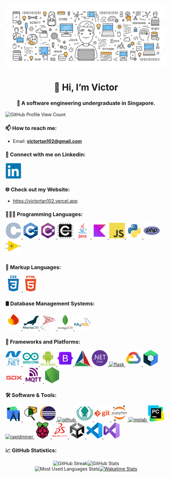 <p align="center">
  <a href="https://github.com/victortan102">
    <img src="https://raw.githubusercontent.com/victortan102/victortan102/main/Banner.jpg" alt="Banner">
  </a>
</p>

<h1 align="center">👋 Hi, I’m Victor</h1>

<h3 align="center">👀 A software engineering undergraduate in Singapore.</h3>

![GitHub Profile View Count](https://komarev.com/ghpvc/?username=victortan102&color=38BDAE&style=for-the-badge&label=PROFILE+VIEWS)

<h3 align="left">📫 How to reach me:</h3>

- Email: **<victortan102@gmail.com>**

<h3 align="left">🔗 Connect with me on Linkedin:</h3>
<p align="left">
<a href="https://www.linkedin.com/in/victor-tan102" target="blank"><img align="center" src="https://raw.githubusercontent.com/devicons/devicon/master/icons/linkedin/linkedin-original.svg" alt="linkedin" height="50" width="50" /></a>
</p>

<h3 align="left">🌐 Check out my Website:</h3>

- <https://victortan102.vercel.app>

<h3 align="left">🧑🏻‍💻 Programming Languages: </h3>
<p align="left">
  <a href="https://www.geeksforgeeks.org/c-language-introduction/" target="_blank" rel="noreferrer"> <img src="https://raw.githubusercontent.com/devicons/devicon/master/icons/c/c-original.svg" alt="c" width="50" height="50"/> </a>  
  <a href="https://www.w3schools.com/cpp/" target="_blank" rel="noreferrer"> <img src="https://raw.githubusercontent.com/devicons/devicon/master/icons/cplusplus/cplusplus-original.svg" alt="cplusplus" width="50" height="50"/> </a>  
  <a href="https://www.w3schools.com/cs/index.php" target="_blank" rel="noreferrer"> <img src="https://raw.githubusercontent.com/devicons/devicon/master/icons/csharp/csharp-original.svg" alt="csharp" width="50" height="50"/> </a>  
  <a href="https://www.geeksforgeeks.org/embedded-c/" target="_blank" rel="noreferrer"> <img src="https://raw.githubusercontent.com/devicons/devicon/master/icons/embeddedc/embeddedc-original-wordmark.svg" alt="embeddedc" width="50" height="50"/> </a>  
  <a href="https://www.w3schools.com/java/java_intro.asp" target="_blank" rel="noreferrer"> <img src="https://raw.githubusercontent.com/devicons/devicon/master/icons/java/java-original-wordmark.svg" alt="java" width="50" height="50"/> </a>  
  <a href="https://kotlinlang.org/" target="_blank" rel="noreferrer"> <img src="https://raw.githubusercontent.com/devicons/devicon/master/icons/kotlin/kotlin-original.svg" alt="kotlin" width="50" height="50"/> </a>  
  <a href="https://developer.mozilla.org/en-US/docs/Web/JavaScript" target="_blank" rel="noreferrer"> <img src="https://raw.githubusercontent.com/devicons/devicon/master/icons/javascript/javascript-original.svg" alt="javascript" width="50" height="50"/> </a>  
  <a href="https://www.python.org" target="_blank" rel="noreferrer"> <img src="https://raw.githubusercontent.com/devicons/devicon/master/icons/python/python-original.svg" alt="python" width="50" height="50"/> </a>  
  <a href="https://www.php.net/" target="_blank" rel="noreferrer"> <img src="https://raw.githubusercontent.com/devicons/devicon/master/icons/php/php-original.svg" alt="php" width="50" height="50"/> </a>  
  <a href="https://www.ni.com/en/shop/labview.html" target="_blank" rel="noreferrer">
    <picture>
      <source media="(prefers-color-scheme: dark)" srcset="./Icons/labview-original-wordmark-dark.svg" width="50" height="50">
      <source media="(prefers-color-scheme: light)" srcset="https://raw.githubusercontent.com/devicons/devicon/master/icons/labview/labview-original-wordmark.svg" width="50" height="50">
      <img src="./Icons/labview-original-wordmark-dark.svg" alt="labview" width="50" height="50"/>
    </picture>
  </a>  
</p>

<h3 align="left">📝 Markup Languages: </h3>
<p align="left">
  <a href="https://www.w3schools.com/css/" target="_blank" rel="noreferrer">
    <picture>
      <source media="(prefers-color-scheme: dark)" srcset="https://raw.githubusercontent.com/devicons/devicon/master/icons/css3/css3-plain-wordmark.svg" width="50" height="50">
      <source media="(prefers-color-scheme: light)" srcset="https://raw.githubusercontent.com/devicons/devicon/master/icons/css3/css3-original-wordmark.svg" width="50" height="50">
      <img src="https://raw.githubusercontent.com/devicons/devicon/master/icons/css3/css3-plain-wordmark.svg" alt="css3" width="50" height="50"/>
    </picture>
  </a>  
  <a href="https://www.w3schools.com/html/" target="_blank" rel="noreferrer">
    <picture>
      <source media="(prefers-color-scheme: dark)" srcset="https://raw.githubusercontent.com/devicons/devicon/master/icons/html5/html5-plain-wordmark.svg" width="50" height="50">
      <source media="(prefers-color-scheme: light)" srcset="https://raw.githubusercontent.com/devicons/devicon/master/icons/html5/html5-original-wordmark.svg" width="50" height="50">
      <img src="https://raw.githubusercontent.com/devicons/devicon/master/icons/html5/html5-plain-wordmark.svg" alt="html5" width="50" height="50"/>
    </picture>
  </a>  
</p>

<h3 align="left">🛢 Database Management Systems: </h3>
<p align="left">
  <a href="https://firebase.google.com/" target="_blank" rel="noreferrer">
    <picture>
      <source media="(prefers-color-scheme: dark)" srcset="./Icons/firebase-original-fullcolor-light.svg" width="50" height="50">
      <source media="(prefers-color-scheme: light)" srcset="./Icons/firebase-original-fullcolor-dark.svg" width="50" height="50">
      <img src="./Icons/firebase-original-fullcolor-light.svg" alt="firebase" width="50" height="50"/>
    </picture>
  </a>  
  <a href="https://mariadb.org/" target="_blank" rel="noreferrer"> <img src="https://raw.githubusercontent.com/devicons/devicon/master/icons/mariadb/mariadb-original-wordmark.svg" alt="mariadb" width="50" height="50"/> </a>  
  <a href="https://www.microsoft.com/en-us/sql-server" target="_blank" rel="noreferrer"> <img src="https://raw.githubusercontent.com/devicons/devicon/master/icons/microsoftsqlserver/microsoftsqlserver-original.svg" alt="mssql" width="50" height="50"/> </a>  
  <a href="https://www.mongodb.com/" target="_blank" rel="noreferrer"> <img src="https://raw.githubusercontent.com/devicons/devicon/master/icons/mongodb/mongodb-original-wordmark.svg" alt="mongodb" width="50" height="50"/> </a>  
  <a href="https://www.mysql.com/" target="_blank" rel="noreferrer"> <img src="https://raw.githubusercontent.com/devicons/devicon/master/icons/mysql/mysql-original-wordmark.svg" alt="mysql" width="50" height="50"/> </a>  
</p>

<h3 align="left">🧩 Frameworks and Platforms: </h3>
<p align="left">
  <a href="https://www.w3schools.com/asp/default.asp" target="_blank" rel="noreferrer"> <img src="https://raw.githubusercontent.com/devicons/devicon/master/icons/dot-net/dot-net-plain-wordmark.svg" alt="asp.net" width="50" height="50"/> </a>  
  <a href="https://www.arduino.cc/" target="_blank" rel="noreferrer"> <img src="https://raw.githubusercontent.com/devicons/devicon/master/icons/arduino/arduino-original-wordmark.svg" alt="arduino" width="50" height="50"/> </a>  
  <a href="https://www.android.com/" target="_blank" rel="noreferrer"> <img src="https://raw.githubusercontent.com/devicons/devicon/master/icons/android/android-plain-wordmark.svg" alt="android" width="50" height="50"/> </a>  
  <a href="https://getbootstrap.com/" target="_blank" rel="noreferrer"> <img src="https://raw.githubusercontent.com/devicons/devicon/master/icons/bootstrap/bootstrap-original.svg" alt="bootstrap" width="50" height="50"/> </a>  
  <a href="https://cmake.org/" target="_blank" rel="noreferrer"> <img src="https://raw.githubusercontent.com/devicons/devicon/master/icons/cmake/cmake-original.svg" alt="cmake" width="50" height="50"/> </a>  
  <a href="https://dotnet.microsoft.com/en-us/" target="_blank" rel="noreferrer"> <img src="https://raw.githubusercontent.com/devicons/devicon/master/icons/dotnetcore/dotnetcore-original.svg" alt="dotnetcore" width="50" height="50"/> </a>  
  <a href="https://flask.palletsprojects.com/en/3.0.x/" target="_blank" rel="noreferrer">
    <picture>
      <source media="(prefers-color-scheme: dark)" srcset="https://deviconapi.vercel.app/flask?version=original&color=FFFFFF&size=180" width="50" height="50">
      <source media="(prefers-color-scheme: light)" srcset="https://deviconapi.vercel.app/flask?version=original&color=000000&size=180" width="50" height="50">
      <img src="https://deviconapi.vercel.app/flask?version=original&color=FFFFFF&size=180" alt="flask" width="55" height="50"/>
    </picture>
  </a>  
  <a href="https://cloud.google.com/" target="_blank" rel="noreferrer"> <img src="https://raw.githubusercontent.com/devicons/devicon/master/icons/googlecloud/googlecloud-original.svg" alt="googlecloud" width="50" height="50"/> </a>  
  <a href="https://developer.android.com/compose" target="_blank" rel="noreferrer"> <img src="https://raw.githubusercontent.com/devicons/devicon/master/icons/jetpackcompose/jetpackcompose-original.svg" alt="jetpackcompose" width="50" height="50"/> </a>  
  <a href="https://libgdx.com/" target="_blank" rel="noreferrer">
    <picture>
      <source media="(prefers-color-scheme: dark)" srcset="./Icons/libGDX-dark.png" width="50" height="50">
      <source media="(prefers-color-scheme: light)" srcset="./Icons/libGDX-light.png" width="50" height="50">
      <img src="./Icons/libGDX-dark.png" alt="libGDX" width="55" height="50"/>
    </picture>
  </a>  
  <a href="https://mqtt.org/" target="_blank" rel="noreferrer"> <img src="./Icons/MQTT.png" alt="mqtt" width="58" height="50"/> </a>  
  <a href="https://nodejs.org/en" target="_blank" rel="noreferrer"> <img src="https://raw.githubusercontent.com/devicons/devicon/master/icons/nodejs/nodejs-original.svg" alt="nodejs" width="50" height="50"/> </a>  
</p>

<h3 align="left">🛠️ Software & Tools: </h3>
<p align="left">
  <a href="https://developer.android.com/studio" target="_blank" rel="noreferrer"> <img src="https://raw.githubusercontent.com/devicons/devicon/master/icons/androidstudio/androidstudio-original.svg" alt="androidstudio" width="50" height="50"/> </a>  
  <a href="https://www.netacad.com/courses/packet-tracer" target="_blank" rel="noreferrer"> <img src="./Icons/cisco-packet-tracer.png" alt="cisco-packet-tracer" width="50" height="50"/> </a>  
  <a href="https://www.eclipse.org/" target="_blank" rel="noreferrer"> <img src="https://raw.githubusercontent.com/devicons/devicon/master/icons/eclipse/eclipse-original.svg" alt="eclipse" width="50" height="50"/> </a>  
  <a href="https://www.github.com" target="_blank" rel="noreferrer"> <img src="https://deviconapi.vercel.app/github?version=original-wordmark&color=882393&size=180" alt="github" width="50" height="50"/> </a>  
  <a href="https://www.gitkraken.com/" target="_blank" rel="noreferrer"> <img src="https://raw.githubusercontent.com/devicons/devicon/master/icons/gitkraken/gitkraken-original.svg" alt="gitkraken" width="50" height="50"/> </a>  
  <a href="https://git-scm.com/" target="_blank" rel="noreferrer"> <img src="https://raw.githubusercontent.com/devicons/devicon/master/icons/git/git-plain-wordmark.svg" alt="git" width="50" height="50"/> </a>  
  <a href="https://jupyter.org/" target="_blank" rel="noreferrer"> <img src="https://raw.githubusercontent.com/devicons/devicon/master/icons/jupyter/jupyter-original-wordmark.svg" alt="jupyter" width="50" height="50"/> </a>  
  <a href="https://www.microchip.com/en-us/tools-resources/develop/mplab-x-ide" target="_blank" rel="noreferrer"> <img src="https://img.informer.com/icons/png/128/7590/7590235.png" alt="mplab" width="50" height="50"/> </a>  
  <a href="https://www.jetbrains.com/pycharm/" target="_blank" rel="noreferrer"> <img src="https://raw.githubusercontent.com/devicons/devicon/master/icons/pycharm/pycharm-original.svg" alt="pycharm" width="50" height="50"/> </a>  
  <a href="https://rapidminer.com/" target="_blank" rel="noreferrer"> <img src="https://avatars.githubusercontent.com/u/4490278?s=200&v=4" alt="rapidminer" width="50" height="50"/> </a>  
  <a href="https://www.raspberrypi.com/" target="_blank" rel="noreferrer"> <img src="https://raw.githubusercontent.com/devicons/devicon/master/icons/raspberrypi/raspberrypi-original.svg" alt="raspberrypi" width="50" height="50"/> </a>  
  <a href="https://www.solidworks.com/" target="_blank" rel="noreferrer"> <img src="./Icons/SOLIDWORKS.png" alt="solidworks" width="50" height="50"/> </a>  
  <a href="https://unity.com/" target="_blank" rel="noreferrer"> <img src="https://raw.githubusercontent.com/devicons/devicon/master/icons/unity/unity-original.svg" alt="unity" width="50" height="50"/> </a>  
  <a href="https://code.visualstudio.com/" target="_blank" rel="noreferrer"> <img src="https://raw.githubusercontent.com/devicons/devicon/master/icons/vscode/vscode-original.svg" alt="vscode" width="50" height="50"/> </a>  
  <a href="https://visualstudio.microsoft.com/" target="_blank" rel="noreferrer"> <img src="https://raw.githubusercontent.com/devicons/devicon/master/icons/visualstudio/visualstudio-original.svg" alt="visualstudio" width="50" height="50"/> </a>  
</p>

<h3 align="left">📈 GitHub Statistics: </h3>

<div style="display: flex; justify-content: center;">
    <img align="left" src="https://github-readme-streak-stats-six-beryl.vercel.app?user=victortan102&theme=tokyonight&date_format=j%20M%5B%20Y%5D"
        alt="GitHub Streak" />
    <img src="https://github-readme-stats-git-master-victortan102.vercel.app/api?username=victortan102&show_icons=true&theme=tokyonight&rank_icon=github&show=reviews,discussions_started,discussions_answered,prs_merged,prs_merged_percentage"
        alt="GitHub Stats" />
</div>

<div style="display: flex; justify-content: center;">
    <img align="left"src="https://github-readme-stats-git-master-victortan102.vercel.app/api/top-langs?username=victortan102&show_icons=true&theme=tokyonight&langs_count=10"
        alt="Most Used Languages Stats" />
    <a href="https://wakatime.com/@victortan102" target="_blank" rel="noreferrer">
        <img src="https://github-readme-stats-git-master-victortan102.vercel.app/api/wakatime?username=victortan102&theme=tokyonight&custom_title=Programming%20Stats%20on%20WakaTime"
            alt="Wakatime Stats" />
    </a>
</div>
